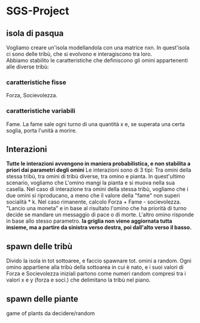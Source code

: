 # SGS-Project

## isola di pasqua
Vogliamo creare un'isola modellandola con una matrice nxn. In quest'isola ci sono delle tribù, che si evolvono e interagiscono tra loro.   
Abbiamo stabilito le caratteristiche che definiscono gli omini appartenenti alle diverse tribù: 
### caratteristiche fisse
Forza, Socievolezza.  
### caratteristiche variabili
Fame. 
La fame sale ogni turno di una quantità x e, se superata una certa soglia, porta l'unità a morire. 

## Interazioni
**Tutte le interazioni avvengono in maniera probabilistica, e non stabilita a priori dai parametri degli omini**
Le interazioni sono di 3 tipi: Tra omini della stessa tribù, tra omini di tribù diverse, tra omino e pianta. 
In quest'ultimo scenario, vogliamo che L'omino mangi la pianta e si muova nella sua casella. Nel caso di interazione tra omini della stessa tribù, vogliamo che i due omini si riproducano, a meno che il valore della "fame" non superi socialità * k. Nel caso rimanente, calcolo Forza + Fame - socievolezza. "Lancio una moneta" e in base al risultato l'omino che ha priorità di turno decide se mandare un messaggio di pace o di morte. L'altro omino risponde in base allo stesso parametro. 
**la griglia non viene aggiornata tutta insieme, ma a partire da sinistra verso destra, poi dall'alto verso il basso.**

## spawn delle tribù
Divido la isola in tot sottoaree, e faccio spawnare tot. omini a random. Ogni omino appartiene alla tribù della sottoarea in cui è nato, e i suoi valori di Forza e Socievolezza iniziali partono come numeri random compresi tra i valori x e y (forza e soci.) che delimitano la tribù nel piano. 

## spawn delle piante
game of plants da decidere/random







